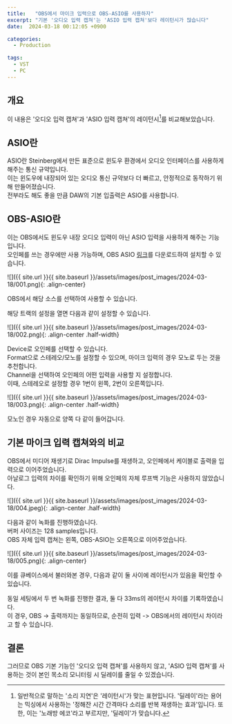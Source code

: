 ```yaml
---
title:   "OBS에서 마이크 입력으로 OBS-ASIO를 사용하자"
excerpt: "기본 '오디오 입력 캡쳐'는 'ASIO 입력 캡쳐'보다 레이턴시가 많습니다"
date:  2024-03-18 00:12:05 +0900

categories:
  - Production

tags:
  - VST
  - PC
--- 
```


## 개요  

이 내용은 '오디오 입력 캡쳐'과 'ASIO 입력 캡쳐'의 레이턴시[^1]를 비교해보았습니다.  

## ASIO란  

ASIO란 Steinberg에서 만든 표준으로 윈도우 환경에서 오디오 인터페이스를 사용하게 해주는 통신 규약입니다.  
이는 윈도우에 내장되어 있는 오디오 통신 규약보다 더 빠르고, 안정적으로 동작하기 위해 만들어졌습니다.  
전부라도 해도 좋을 만큼 DAW의 기본 입출력은 ASIO를 사용합니다.  

## OBS-ASIO란  

이는 OBS에서도 윈도우 내장 오디오 입력이 아닌 ASIO 입력을 사용하게 해주는 기능입니다.  
오인페를 쓰는 경우에만 사용 가능하며, OBS ASIO [링크](https://github.com/Andersama/obs-asio/releases/latest)를 다운로드하여 설치할 수 있습니다.  

![]({{ site.url }}{{ site.baseurl }}/assets/images/post_images/2024-03-18/001.png){: .align-center}  

OBS에서 해당 소스를 선택하여 사용할 수 있습니다.  

해당 트랙의 설정을 열면 다음과 같이 설정할 수 있습니다.  

![]({{ site.url }}{{ site.baseurl }}/assets/images/post_images/2024-03-18/002.png){: .align-center .half-width}  

Device로 오인페를 선택할 수 있습니다.  
Format으로 스테레오/모노를 설정할 수 있으며, 마이크 입력의 경우 모노로 두는 것을 추천합니다.  
Channel을 선택하여 오인페의 어떤 입력을 사용할 지 설정합니다.  
이때, 스테레오로 설정할 경우 1번이 왼쪽, 2번이 오른쪽입니다.  

![]({{ site.url }}{{ site.baseurl }}/assets/images/post_images/2024-03-18/003.png){: .align-center .half-width}  

모노인 경우 자동으로 양쪽 다 같이 들어갑니다.  

## 기본 마이크 입력 캡쳐와의 비교  

OBS에서 미디어 재생기로 Dirac Impulse를 재생하고, 오인페에서 케이블로 출력을 입력으로 이어주었습니다.  
아날로그 입력의 차이를 확인하기 위해 오인페의 자체 루프백 기능은 사용하지 않았습니다.  

![]({{ site.url }}{{ site.baseurl }}/assets/images/post_images/2024-03-18/004.jpeg){: .align-center .half-width}  

다음과 같이 녹화를 진행하였습니다.  
버퍼 사이즈는 128 samples입니다.  
OBS 자체 입력 캡쳐는 왼쪽, OBS-ASIO는 오른쪽으로 이어주었습니다.  

![]({{ site.url }}{{ site.baseurl }}/assets/images/post_images/2024-03-18/005.png){: .align-center}  

이를 큐베이스에서 불러와본 경우, 다음과 같이 둘 사이에 레이턴시가 있음을 확인할 수 있습니다.  

동일 세팅에서 두 번 녹화를 진행한 결과, 둘 다 33ms의 레이턴시 차이를 기록하였습니다.  
이 경우, OBS -> 출력까지는 동일하므로, 순전히 입력 -> OBS에서의 레이턴시 차이라고 할 수 있습니다.  

## 결론  

그러므로 OBS 기본 기능인 '오디오 입력 캡쳐'를 사용하지 않고, 'ASIO 입력 캡쳐'를 사용하는 것이 본인 목소리 모니터링 시 딜레이를 줄일 수 있겠습니다.  

[^1]: 일반적으로 말하는 '소리 지연'은 '레이턴시'가 맞는 표현입니다. '딜레이'라는 용어는 믹싱에서 사용하는 '정해잔 시간 간격마다 소리를 반복 재생하는 효과'입니다. 또한, 이는 '노래방 에코'라고 부르지만, '딜레이'가 맞습니다.  
